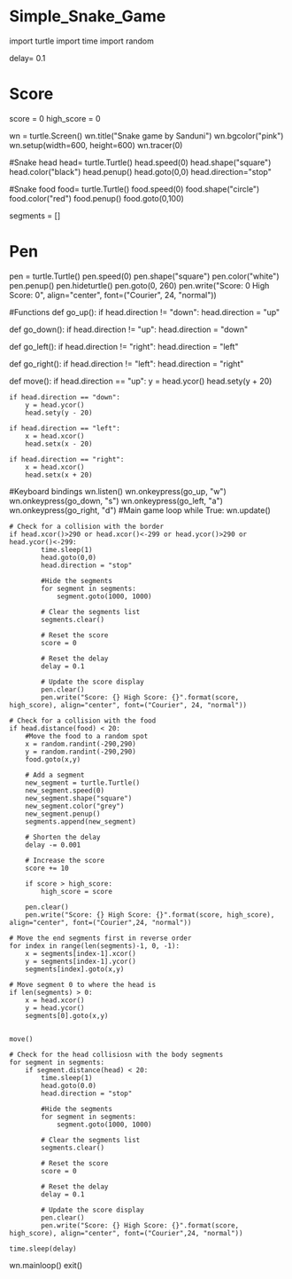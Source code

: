 # Simple_Snake_Game
import turtle
import time
import random

delay= 0.1

# Score
score = 0
high_score = 0

wn = turtle.Screen()
wn.title("Snake game by Sanduni")
wn.bgcolor("pink")
wn.setup(width=600, height=600)
wn.tracer(0)

#Snake head
head= turtle.Turtle()
head.speed(0)
head.shape("square")
head.color("black")
head.penup()
head.goto(0,0)
head.direction="stop"

#Snake food
food= turtle.Turtle()
food.speed(0)
food.shape("circle")
food.color("red")
food.penup()
food.goto(0,100)

segments = []

# Pen
pen = turtle.Turtle()
pen.speed(0)
pen.shape("square")
pen.color("white")
pen.penup()
pen.hideturtle()
pen.goto(0, 260)
pen.write("Score: 0 High Score: 0", align="center", font=("Courier", 24, "normal"))

#Functions
def go_up():
    if head.direction != "down":
        head.direction = "up"

def go_down():
     if head.direction != "up":
        head.direction = "down"

def go_left():
     if head.direction != "right":
        head.direction = "left"

def go_right():
     if head.direction != "left":
        head.direction = "right"

def move():
    if head.direction == "up":
        y = head.ycor()
        head.sety(y + 20)

    if head.direction == "down":
        y = head.ycor()
        head.sety(y - 20)

    if head.direction == "left":
        x = head.xcor()
        head.setx(x - 20)

    if head.direction == "right":
        x = head.xcor()
        head.setx(x + 20)

#Keyboard bindings
wn.listen()
wn.onkeypress(go_up, "w")
wn.onkeypress(go_down, "s")
wn.onkeypress(go_left, "a")
wn.onkeypress(go_right, "d")
#Main game loop
while True:
    wn.update()

    # Check for a collision with the border
    if head.xcor()>290 or head.xcor()<-299 or head.ycor()>290 or head.ycor()<-299:
            time.sleep(1)
            head.goto(0,0)
            head.direction = "stop"

            #Hide the segments
            for segment in segments:
                segment.goto(1000, 1000)

            # Clear the segments list
            segments.clear()   

            # Reset the score
            score = 0

            # Reset the delay
            delay = 0.1

            # Update the score display
            pen.clear()
            pen.write("Score: {} High Score: {}".format(score, high_score), align="center", font=("Courier", 24, "normal"))   

    # Check for a collision with the food
    if head.distance(food) < 20:
        #Move the food to a random spot
        x = random.randint(-290,290)
        y = random.randint(-290,290)
        food.goto(x,y)

        # Add a segment
        new_segment = turtle.Turtle()
        new_segment.speed(0)
        new_segment.shape("square")
        new_segment.color("grey")
        new_segment.penup()
        segments.append(new_segment)

        # Shorten the delay
        delay -= 0.001

        # Increase the score
        score += 10

        if score > high_score:
            high_score = score

        pen.clear()
        pen.write("Score: {} High Score: {}".format(score, high_score), align="center", font=("Courier",24, "normal"))

    # Move the end segments first in reverse order
    for index in range(len(segments)-1, 0, -1):
        x = segments[index-1].xcor()
        y = segments[index-1].ycor()
        segments[index].goto(x,y)

    # Move segment 0 to where the head is
    if len(segments) > 0:
        x = head.xcor()
        y = head.ycor()
        segments[0].goto(x,y)


    move()

    # Check for the head collisiosn with the body segments
    for segment in segments:
        if segment.distance(head) < 20:
            time.sleep(1)
            head.goto(0.0)
            head.direction = "stop"

            #Hide the segments
            for segment in segments:
                segment.goto(1000, 1000)

            # Clear the segments list
            segments.clear()

            # Reset the score
            score = 0
             
            # Reset the delay
            delay = 0.1

            # Update the score display
            pen.clear()
            pen.write("Score: {} High Score: {}".format(score, high_score), align="center", font=("Courier",24, "normal"))     

    time.sleep(delay)
wn.mainloop()
exit()
